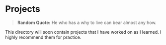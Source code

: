 # Projects

> **Random Quote:** He who has a why to live can bear almost any how.

This directory will soon contain projects that I have worked on as I learned. I highly recommend them for practice.

